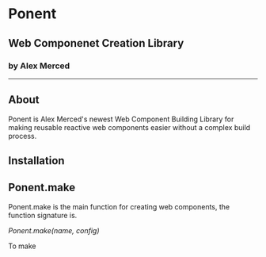 # Ponent
## Web Componenet Creation Library
### by Alex Merced
---

## About

Ponent is Alex Merced's newest Web Component Building Library for making reusable reactive web components easier without a complex build process.

## Installation


## Ponent.make

Ponent.make is the main function for creating web components, the function signature is.

*Ponent.make(name, config)*

To make 